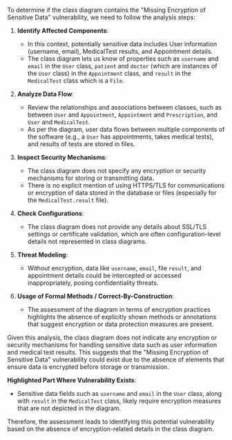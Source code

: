 To determine if the class diagram contains the "Missing Encryption of Sensitive Data" vulnerability, we need to follow the analysis steps:

1. **Identify Affected Components**: 
   - In this context, potentially sensitive data includes User information (username, email), MedicalTest results, and Appointment details.
   - The class diagram lets us know of properties such as `username` and `email` in the `User` class, `patient` and `doctor` (which are instances of the `User` class) in the `Appointment` class, and `result` in the `MedicalTest` class which is a `File`.

2. **Analyze Data Flow**:
   - Review the relationships and associations between classes, such as between `User` and `Appointment`, `Appointment` and `Prescription`, and `User` and `MedicalTest`. 
   - As per the diagram, user data flows between multiple components of the software (e.g., a `User` has appointments, takes medical tests), and results of tests are stored in files.

3. **Inspect Security Mechanisms**:
   - The class diagram does not specify any encryption or security mechanisms for storing or transmitting data.
   - There is no explicit mention of using HTTPS/TLS for communications or encryption of data stored in the database or files (especially for the `MedicalTest.result` file).

4. **Check Configurations**:
   - The class diagram does not provide any details about SSL/TLS settings or certificate validation, which are often configuration-level details not represented in class diagrams.

5. **Threat Modeling**:
   - Without encryption, data like `username`, `email`, file `result`, and appointment details could be intercepted or accessed inappropriately, posing confidentiality threats.

6. **Usage of Formal Methods / Correct-By-Construction**:
   - The assessment of the diagram in terms of encryption practices highlights the absence of explicitly shown methods or annotations that suggest encryption or data protection measures are present.

Given this analysis, the class diagram does not indicate any encryption or security mechanisms for handling sensitive data such as user information and medical test results. This suggests that the "Missing Encryption of Sensitive Data" vulnerability could exist due to the absence of elements that ensure data is encrypted before storage or transmission.

**Highlighted Part Where Vulnerability Exists**:
- Sensitive data fields such as `username` and `email` in the `User` class, along with `result` in the `MedicalTest` class, likely require encryption measures that are not depicted in the diagram.

Therefore, the assessment leads to identifying this potential vulnerability based on the absence of encryption-related details in the class diagram.